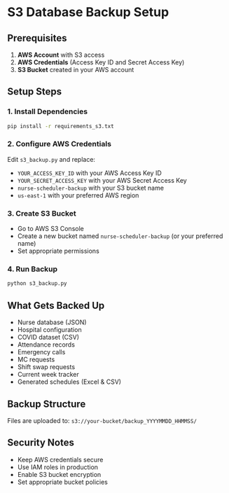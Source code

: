 # S3 Database Backup Setup

## Prerequisites
1. **AWS Account** with S3 access
2. **AWS Credentials** (Access Key ID and Secret Access Key)
3. **S3 Bucket** created in your AWS account

## Setup Steps

### 1. Install Dependencies
```bash
pip install -r requirements_s3.txt
```

### 2. Configure AWS Credentials
Edit `s3_backup.py` and replace:
- `YOUR_ACCESS_KEY_ID` with your AWS Access Key ID
- `YOUR_SECRET_ACCESS_KEY` with your AWS Secret Access Key
- `nurse-scheduler-backup` with your S3 bucket name
- `us-east-1` with your preferred AWS region

### 3. Create S3 Bucket
- Go to AWS S3 Console
- Create a new bucket named `nurse-scheduler-backup` (or your preferred name)
- Set appropriate permissions

### 4. Run Backup
```bash
python s3_backup.py
```

## What Gets Backed Up
- Nurse database (JSON)
- Hospital configuration
- COVID dataset (CSV)
- Attendance records
- Emergency calls
- MC requests
- Shift swap requests
- Current week tracker
- Generated schedules (Excel & CSV)

## Backup Structure
Files are uploaded to: `s3://your-bucket/backup_YYYYMMDD_HHMMSS/`

## Security Notes
- Keep AWS credentials secure
- Use IAM roles in production
- Enable S3 bucket encryption
- Set appropriate bucket policies